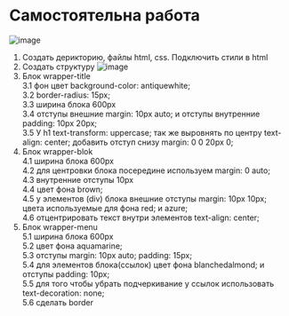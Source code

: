# Самостоятельна работа
![image](https://user-images.githubusercontent.com/113675674/193549179-903ba7eb-852b-411d-9e82-359a3aff32fc.png)

1. Создать дерикторию, файлы html, css. Подключить стили в html
2. Создать структуру 
![image](https://user-images.githubusercontent.com/113675674/193545855-1778c8d7-dc4a-465f-a298-f8082fcb258d.png)
3. Блок wrapper-title  
  3.1 фон цвет background-color: antiquewhite;  
  3.2 border-radius: 15px;  
  3.3 ширина блока 600px  
  3.4 отступы внешние margin: 10px auto; и отступы внутренние padding: 10px 20px;  
  3.5 У h1 text-transform: uppercase; так же выровнять по центру text-align: center; добавить отступ снизу margin: 0 0 20px 0;
4. Блок wrapper-blok  
  4.1 ширина блока 600px  
  4.2 для центровки блока посередине используем margin: 0 auto;  
  4.3 внутренние отступы 10px  
  4.4 цвет фона brown;  
  4.5 у элементов (div) блока внешние отступы     margin: 10px 10px; цвета используемые для фона red; и azure;  
  4.6 отцентрировать текст внутри элементов text-align: center;
5. Блок wrapper-menu  
  5.1 ширина блока 600px  
  5.2 цвет фона aquamarine;  
  5.3 отступы margin: 10px auto; padding: 15px;  
  5.4 для элементов блока(ссылок) цвет фона blanchedalmond; и отступы padding: 10px;  
  5.5 для того чтобы убрать подчеркивание у ссылок использовать text-decoration: none;  
  5.6 сделать border

